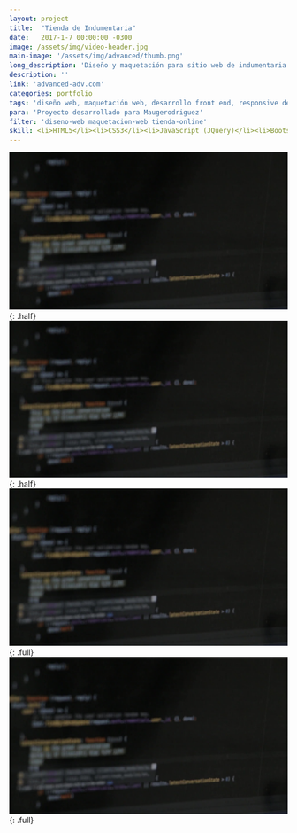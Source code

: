 ```yaml
---
layout: project
title:  "Tienda de Indumentaria"
date:   2017-1-7 00:00:00 -0300
image: /assets/img/video-header.jpg
main-image: '/assets/img/advanced/thumb.png'
long_description: 'Diseño y maquetación para sitio web de indumentaria'
description: ''
link: 'advanced-adv.com'
categories: portfolio
tags: 'diseño web, maquetación web, desarrollo front end, responsive design, tienda online, ecommerce'
para: 'Proyecto desarrollado para Maugerodriguez'
filter: 'diseno-web maquetacion-web tienda-online'
skill: <li>HTML5</li><li>CSS3</li><li>JavaScript (JQuery)</li><li>Bootstrap</li><li>PHP</li>
---
```


![alt text](/assets/img/video-header.jpg "Logo Title Text 1"){: .half}
![alt text](/assets/img/video-header.jpg "Logo Title Text 1"){: .half}
![alt text](/assets/img/video-header.jpg "Logo Title Text 1"){: .full}
![alt text](/assets/img/video-header.jpg "Logo Title Text 1"){: .full}